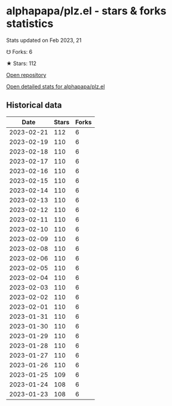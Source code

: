 # alphapapa/plz.el - stars & forks statistics

Stats updated on Feb 2023, 21

☋ Forks: 6

★ Stars: 112

[Open repository](https://github.com/alphapapa/plz.el)

[Open detailed stats for alphapapa/plz.el](https://reviewgithub.com/rep/alphapapa/plz.el)

## Historical data
| Date | Stars | Forks |
|------|-------|-------|
| 2023-02-21 | 112 | 6 | 
| 2023-02-19 | 110 | 6 | 
| 2023-02-18 | 110 | 6 | 
| 2023-02-17 | 110 | 6 | 
| 2023-02-16 | 110 | 6 | 
| 2023-02-15 | 110 | 6 | 
| 2023-02-14 | 110 | 6 | 
| 2023-02-13 | 110 | 6 | 
| 2023-02-12 | 110 | 6 | 
| 2023-02-11 | 110 | 6 | 
| 2023-02-10 | 110 | 6 | 
| 2023-02-09 | 110 | 6 | 
| 2023-02-08 | 110 | 6 | 
| 2023-02-06 | 110 | 6 | 
| 2023-02-05 | 110 | 6 | 
| 2023-02-04 | 110 | 6 | 
| 2023-02-03 | 110 | 6 | 
| 2023-02-02 | 110 | 6 | 
| 2023-02-01 | 110 | 6 | 
| 2023-01-31 | 110 | 6 | 
| 2023-01-30 | 110 | 6 | 
| 2023-01-29 | 110 | 6 | 
| 2023-01-28 | 110 | 6 | 
| 2023-01-27 | 110 | 6 | 
| 2023-01-26 | 110 | 6 | 
| 2023-01-25 | 109 | 6 | 
| 2023-01-24 | 108 | 6 | 
| 2023-01-23 | 108 | 6 | 

